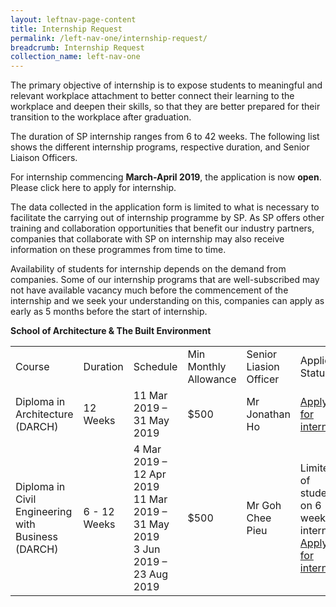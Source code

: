 ```yaml
---
layout: leftnav-page-content
title: Internship Request
permalink: /left-nav-one/internship-request/
breadcrumb: Internship Request
collection_name: left-nav-one
---
```


The primary objective of internship is to expose students to meaningful and relevant workplace attachment to better connect their learning to the workplace and deepen their skills, so that they are better prepared for their transition to the workplace after graduation.

The duration of SP internship ranges from 6 to 42 weeks. The following list shows the different internship programs, respective duration, and Senior Liaison Officers.

For internship commencing **March-April 2019**, the application is now **open**. Please click here to apply for internship.

The data collected in the application form is limited to what is necessary to facilitate the carrying out of internship programme by SP. As SP offers other training and collaboration opportunities that benefit our industry partners, companies that collaborate with SP on internship may also receive information on these programmes from time to time.

Availability of students for internship depends on the demand from companies. Some of our internship programs that are well-subscribed may not have available vacancy much before the commencement of the internship and we seek your understanding on this, companies can apply as early as 5 months before the start of internship.

**School of Architecture & The Built Environment**
<table>
  <tr>
    <td>
      Course
    </td>
    <td>
      Duration
    </td>
    <td>
      Schedule
    </td>
    <td>
      Min Monthly Allowance
    </td>
    <td>
      Senior Liasion Officer
    </td>
    <td>
      Application Status
    </td>
  </tr>
  <tr>
    <td>
      Diploma in Architecture (DARCH)
    </td>
    <td>
      12 Weeks
    </td>
    <td>
      11 Mar 2019 – 31 May 2019
    </td>
    <td>
      $500
    </td>
    <td>
      Mr Jonathan Ho
    </td>
    <td>
      <a href="http://www.google.com">Apply here for internship</a>
    </td>
  </tr>
  <tr>
    <td>
      Diploma in Civil Engineering with Business (DARCH)
    </td>
    <td>
      6 - 12 Weeks
    </td>
    <td>
      4 Mar 2019 – 12 Apr 2019<br>
      11 Mar 2019 – 31 May 2019<br>
      3 Jun 2019 – 23 Aug 2019
    </td>
    <td>
      $500
    </td>
    <td>
      Mr Goh Chee Pieu
    </td>
    <td>
      Limited no. of students on 6 weeks internship<br>
      <a href="http://www.google.com">Apply here for internship</a>
    </td>
  </tr>
</table>
